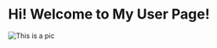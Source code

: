# Hi! Welcome to My User Page!
![This is a pic](https://pixabay.com/get/ga5b747dccd6b12bde9205a167a7234a8d34e019e513fc566ff43359935d9bc68c697bfca6c2b81c18622bd44ddff2fd383480f7aa475618d36698ad782e837adc9d8b5583333a96c5dda54ac44e2ade1_1920.png)

